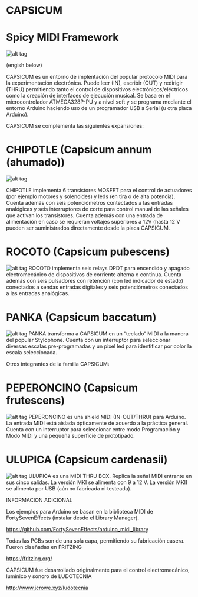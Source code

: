 # CAPSICUM
# Spicy MIDI Framework
 ![alt tag](https://github.com/labodejuguete/CAPSICUM/blob/master/capsicum/capsicum.JPG)
 
(engish below)

 CAPSICUM es un entorno de implentación del popular protocolo MIDI para la experimentación electrónica. Puede leer (IN), escribir (OUT) y redirigir (THRU) permitiendo tanto el control de dispositivos electrónicos/eléctricos como la creación de interfaces de ejecución musical. Se basa en el microcontrolador ATMEGA328P-PU y a nivel soft y se programa mediante el entorno Arduino haciendo uso de un programador USB a Serial (u otra placa Arduino).
 
CAPSICUM se complementa las siguientes expansiones:
 
# CHIPOTLE (Capsicum annum (ahumado))
  ![alt tag](https://github.com/labodejuguete/CAPSICUM/blob/master/chipotle/chipotle-pic3.jpg) 
  
CHIPOTLE implementa 6 transistores MOSFET para el control de actuadores (por ejemplo motores y solenoides) y leds (en tira o de alta potencia). Cuenta además con seis potenciómetros contectados a las entradas analógicas y seis interruptores de corte para control manual de las señales que activan los transistores. Cuenta además con una entrada de alimentación en caso se requieran voltajes superiores a 12V (hasta 12 V pueden ser suministrados directamente desde la placa CAPSICUM.

# ROCOTO (Capsicum pubescens)
  ![alt tag](https://github.com/labodejuguete/CAPSICUM/blob/master/rocoto/rocoto.jpg)
 ROCOTO implementa seis relays DPDT para encendido y apagado electromecánico de dispositivos de corriente alterna o continua. Cuenta además con seis pulsadores con retención (con led indicador de estado) conectados a sendas entradas digitales y seis potenciómetros conectados a las entradas analógicas.
# PANKA (Capsicum baccatum)
  ![alt tag](https://github.com/labodejuguete/CAPSICUM/blob/master/panka/panka-pic1.jpg)
 PANKA transforma a CAPSICUM en un “teclado“ MIDI a la manera del popular Stylophone. Cuenta con un interruptor para seleccionar diversas escalas pre-programadas y un pixel led para identificar por color la escala seleccionada. 
 
 Otros integrantes de la familia CAPSICUM:
# PEPERONCINO (Capsicum frutescens)
  ![alt tag](https://github.com/labodejuguete/CAPSICUM/blob/master/peperoncino/peperoncinoA.jpg)
 PEPERONCINO es una shield MIDI (IN-OUT/THRU) para Arduino. La entrada MIDI está aislada ópticamente de acuerdo a la práctica general. Cuenta con un interruptor para seleccionar entre modo Programación y Modo MIDI y una pequeña superficie de prototipado.
# ULUPICA (Capsicum cardenasii)
  ![alt tag](https://github.com/labodejuguete/CAPSICUM/blob/master/ulupica/ulupica-pic0.jpg)
 ULUPICA es una MIDI THRU BOX. Replica la señal MIDI entrante en sus cinco salidas. La versión MKI se alimenta con 9 a 12 V. La versión MKII se alimenta por USB (aún no fabricada ni testeada).
 
 INFORMACION ADICIONAL
 
 Los ejemplos para Arduino se basan en la biblioteca MIDI de FortySevenEffects (instalar desde el Library Manager).
 
 https://github.com/FortySevenEffects/arduino_midi_library
 
 Todas las PCBs son de una sola capa, permitiendo su fabricación casera. Fueron diseñadas en
 FRITZING
 
 https://fritzing.org/
 
 CAPSICUM fue desarrollado originalmente para el control electromecánico, lumínico y sonoro de LUDOTECNIA
 
 http://www.jcrowe.xyz/ludotecnia 
 
 
 

